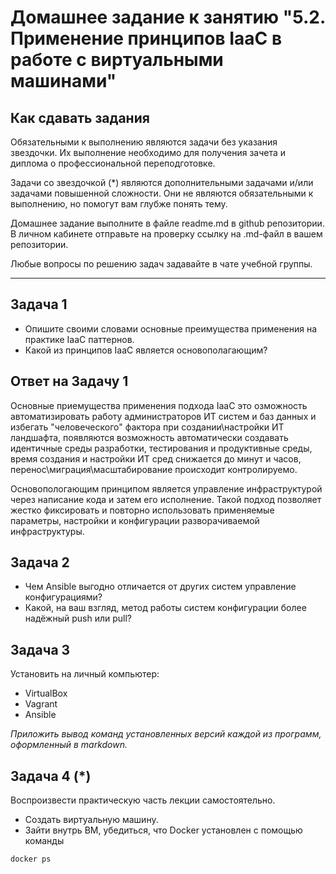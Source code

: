 
# Домашнее задание к занятию "5.2. Применение принципов IaaC в работе с виртуальными машинами"

## Как сдавать задания

Обязательными к выполнению являются задачи без указания звездочки. Их выполнение необходимо для получения зачета и диплома о профессиональной переподготовке.

Задачи со звездочкой (*) являются дополнительными задачами и/или задачами повышенной сложности. Они не являются обязательными к выполнению, но помогут вам глубже понять тему.

Домашнее задание выполните в файле readme.md в github репозитории. В личном кабинете отправьте на проверку ссылку на .md-файл в вашем репозитории.

Любые вопросы по решению задач задавайте в чате учебной группы.

---

## Задача 1

- Опишите своими словами основные преимущества применения на практике IaaC паттернов.
- Какой из принципов IaaC является основополагающим?

## Ответ на Задачу 1

Основные приемущества применения подхода IaaC это озможность автоматизировать работу администраторов ИТ систем и баз данных и избегать "человеческого" фактора при
создании\настройки ИТ ландшафта, появляются возможность автоматически создавать идентичные среды разработки, тестирования и продуктивные среды,
время создания и настройки  ИТ сред снижается до минут и часов, перенос\миграция\масштабирование происходит контролируемо. 

Основопологающим принципом является управление инфраструктурой через написание кода и затем его исполнение. Такой подход позволяет жестко фиксировать и повторно использовать применяемые
параметры, настройки и конфигурации разворачиваемой инфраструктуры.



## Задача 2

- Чем Ansible выгодно отличается от других систем управление конфигурациями?
- Какой, на ваш взгляд, метод работы систем конфигурации более надёжный push или pull?

## Задача 3

Установить на личный компьютер:

- VirtualBox
- Vagrant
- Ansible

*Приложить вывод команд установленных версий каждой из программ, оформленный в markdown.*

## Задача 4 (*)

Воспроизвести практическую часть лекции самостоятельно.

- Создать виртуальную машину.
- Зайти внутрь ВМ, убедиться, что Docker установлен с помощью команды
```
docker ps
```
